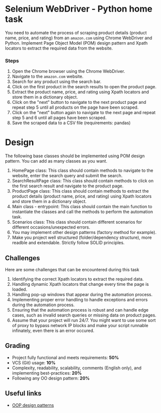 # Selenium WebDriver - Python home task

You need to automate the process of scraping product details (product name, price, and rating) from an `amazon.com` using Chrome WebDriver and Python. Implement Page Object Model (POM) design pattern and Xpath locators to extract the required data from the website.

### Steps

1. Open the Chrome browser using the Chrome WebDriver.
2. Navigate to the `amazon.com` website.
3. Search for any product using the search bar.
4. Click on the first product in the search results to open the product page.
5. Extract the product name, price, and rating using Xpath locators and store them in a dictionary object.
6. Click on the "next" button to navigate to the next product page and repeat step 5 until all products on the page have been scraped.
7. Click on the "next" button again to navigate to the next page and repeat step 5 and 6 until all pages have been scraped.
8. Save the scraped data to a CSV file (requirements: pandas)

# Design

The following base classes should be implemented using POM design pattern. You can add as many classes as you want.

1. HomePage class: This class should contain methods to navigate to the website, enter the search query and submit the search.
2. SearchResultPage class: This class should contain methods to click on the first search result and navigate to the product page.
3. ProductPage class: This class should contain methods to extract the product details (product name, price, and rating) using Xpath locators and store them in a dictionary object.
4. Main class - entrypoint: This class should contain the main function to instantiate the classes and call the methods to perform the automation task.
5. Scenarios class: This class should contain different scenarios for different occasions/unexpected errors.
6. You may implement other design patterns (factory method for example).
7. Make you project well structured (folder/dependency structure), more readble and extendable. Strictly follow SOLID principles.

## Challenges

Here are some challenges that can be encountered during this task

1. Identifying the correct Xpath locators to extract the required data.
2. Handling dynamic Xpath locators that change every time the page is loaded.
3. Handling pop-up windows that appear during the automation process.
4. Implementing proper error handling to handle exceptions and errors during the automation process.
5. Ensuring that the automation process is robust and can handle edge cases, such as invalid search queries or missing data on product pages.
6. Assume that your project will run 24/7. You might want to use some sort of proxy to bypass network IP blocks and make your script runnable infinately, even there is an error occured.

## Grading

- Project fully functional and meets requirements: **50%**
- VCS (Git) usage: **10%**
- Complexity, readability, scalability, comments (English only), and implementing best-practices: **20%**
- Following any OO design pattern: **20%**

## Useful links

- [OOP design patterns](https://python-patterns.guide)
